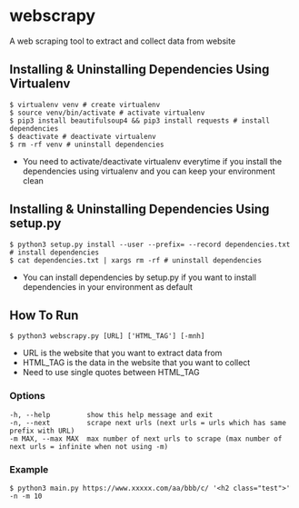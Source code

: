 # webscrapy

A web scraping tool to extract and collect data from website

## Installing & Uninstalling Dependencies Using Virtualenv

```
$ virtualenv venv # create virtualenv
$ source venv/bin/activate # activate virtualenv
$ pip3 install beautifulsoup4 && pip3 install requests # install dependencies
$ deactivate # deactivate virtualenv
$ rm -rf venv # uninstall dependencies
```

* You need to activate/deactivate virtualenv everytime if you install the dependencies using virtualenv and you can keep your environment clean

## Installing & Uninstalling Dependencies Using setup.py

```
$ python3 setup.py install --user --prefix= --record dependencies.txt # install dependencies
$ cat dependencies.txt | xargs rm -rf # uninstall dependencies
```

* You can install dependencies by setup.py if you want to install dependencies in your environment as default

## How To Run

`$ python3 webscrapy.py [URL] ['HTML_TAG'] [-mnh]`

* URL is the website that you want to extract data from
* HTML_TAG is the data in the website that you want to collect
* Need to use single quotes between HTML_TAG

### Options

```
-h, --help         show this help message and exit
-n, --next         scrape next urls (next urls = urls which has same prefix with URL)
-m MAX, --max MAX  max number of next urls to scrape (max number of next urls = infinite when not using -m)
```

### Example

`$ python3 main.py https://www.xxxxx.com/aa/bbb/c/ '<h2 class="test">' -n -m 10`
